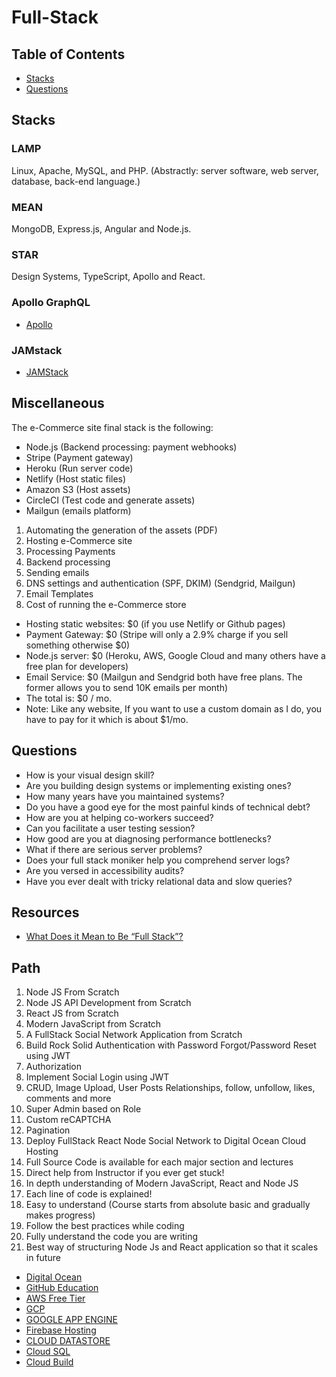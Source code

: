 # Full-Stack

## Table of Contents

* [Stacks](#stacks)
* [Questions](#questions)

## Stacks

### LAMP

Linux, Apache, MySQL, and PHP. (Abstractly: server software, web server, database, back-end language.)

### MEAN

MongoDB, Express.js, Angular and Node.js.

### STAR

Design Systems, TypeScript, Apollo and React.

### Apollo GraphQL

* [Apollo](https://www.apollographql.com/)

### JAMstack

* [JAMStack](https://jamstack.org/)

## Miscellaneous

The e-Commerce site final stack is the following:

* Node.js (Backend processing: payment webhooks)
* Stripe (Payment gateway)
* Heroku (Run server code)
* Netlify (Host static files)
* Amazon S3 (Host assets)
* CircleCI (Test code and generate assets)
* Mailgun (emails platform)

1. Automating the generation of the assets (PDF)
2. Hosting e-Commerce site
3. Processing Payments
4. Backend processing
5. Sending emails
  1. DNS settings and authentication (SPF, DKIM) (Sendgrid, Mailgun)
  2. Email Templates
6. Cost of running the e-Commerce store

* Hosting static websites: $0 (if you use Netlify or Github pages)
* Payment Gateway: $0 (Stripe will only a 2.9% charge if you sell something otherwise $0)
* Node.js server: $0 (Heroku, AWS, Google Cloud and many others have a free plan for developers)
* Email Service: $0 (Mailgun and Sendgrid both have free plans. The former allows you to send 10K emails per month)
* The total is: $0 / mo.
* Note: Like any website, If you want to use a custom domain as I do, you have to pay for it which is about $1/mo.

## Questions

* How is your visual design skill?
* Are you building design systems or implementing existing ones?
* How many years have you maintained systems?
* Do you have a good eye for the most painful kinds of technical debt?
* How are you at helping co-workers succeed?
* Can you facilitate a user testing session?
* How good are you at diagnosing performance bottlenecks?
* What if there are serious server problems?
* Does your full stack moniker help you comprehend server logs?
* Are you versed in accessibility audits?
* Have you ever dealt with tricky relational data and slow queries?

## Resources

* [What Does it Mean to Be “Full Stack”?](https://css-tricks.com/what-does-it-mean-to-be-full-stack/)

## Path

1. Node JS From Scratch
2. Node JS API Development from Scratch
3. React JS from Scratch
4. Modern JavaScript from Scratch
5. A FullStack Social Network Application from Scratch
6. Build Rock Solid Authentication with Password Forgot/Password Reset using JWT
7. Authorization
8. Implement Social Login using JWT
9. CRUD, Image Upload, User Posts Relationships, follow, unfollow, likes, comments and more
10. Super Admin based on Role
11. Custom reCAPTCHA
12. Pagination
13. Deploy FullStack React Node Social Network to Digital Ocean Cloud Hosting
14. Full Source Code is available for each major section and lectures
15. Direct help from Instructor if you ever get stuck!
16. In depth understanding of Modern JavaScript, React and Node JS
17. Each line of code is explained!
18. Easy to understand (Course starts from absolute basic and gradually makes progress)
19. Follow the best practices while coding
20. Fully understand the code you are writing
21. Best way of structuring Node Js and React application so that it scales in future

* [Digital Ocean](https://www.digitalocean.com/)
* [GitHub Education](https://education.github.com/pack)
* [AWS Free Tier](https://aws.amazon.com/free/?all-free-tier.sort-by=item.additionalFields.SortRank&all-free-tier.sort-order=asc&awsf.Free%20Tier%20Types=categories%23featured)
* [GCP](https://cloud.google.com/gcp/)
* [GOOGLE APP ENGINE](https://cloud.google.com/appengine/)
* [Firebase Hosting](https://firebase.google.com/products/hosting/)
* [CLOUD DATASTORE](https://cloud.google.com/datastore/)
* [Cloud SQL](https://cloud.google.com/sql/)
* [Cloud Build](https://cloud.google.com/cloud-build/)
